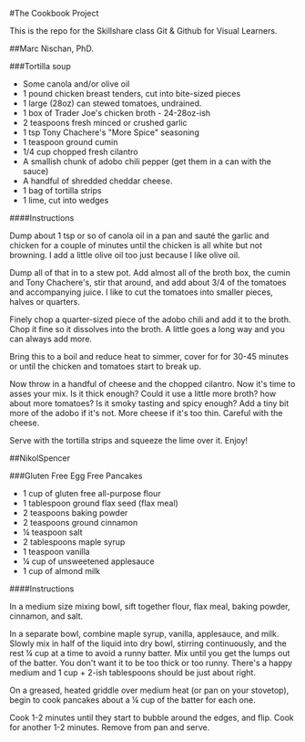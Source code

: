 #The Cookbook Project

This is the repo for the Skillshare class Git &amp; Github for Visual Learners.

##Marc Nischan, PhD.

###Tortilla soup

- Some canola and/or olive oil
- 1 pound chicken breast tenders, cut into bite-sized pieces
- 1 large (28oz) can stewed tomatoes, undrained. 
- 1 box of Trader Joe's chicken broth - 24-28oz-ish
- 2 teaspoons fresh minced or crushed garlic
- 1 tsp Tony Chachere's "More Spice" seasoning 
- 1 teaspoon ground cumin
- 1/4 cup chopped fresh cilantro
- A smallish chunk of adobo chili pepper (get them in a can with the sauce)
- A handful of shredded cheddar cheese.
- 1 bag of tortilla strips
- 1 lime, cut into wedges

####Instructions

Dump about 1 tsp or so of canola oil in a pan and sauté the garlic and chicken for a couple of minutes until the chicken is all white but not browning. I add a little olive oil too just because I like olive oil. 

Dump all of that in to a stew pot. Add almost all of the broth box, the cumin and Tony Chachere's, stir that around, and add about 3/4 of the tomatoes and accompanying juice. I like to cut the tomatoes into smaller pieces, halves or quarters.

Finely chop a quarter-sized piece of the adobo chili and add it to the broth. Chop it fine so it dissolves into the broth. A little goes a long way and you can always add more.

Bring this to a boil and reduce heat to simmer, cover for for 30-45 minutes or until the chicken and tomatoes start to break up. 

Now throw in a handful of cheese and the chopped cilantro. Now it's time to asses your mix. Is it thick enough? Could it use a little more broth? how about more tomatoes? Is it smoky tasting and spicy enough? Add a tiny bit more of the adobo if it's not. More cheese if it's too thin. Careful with the cheese.

Serve with the tortilla strips and squeeze the lime over it. Enjoy!

##NikolSpencer

###Gluten Free Egg Free Pancakes

- 1 cup of gluten free all-purpose flour
- 1 tablespoon ground flax seed (flax meal)
- 2 teaspoons baking powder
- 2 teaspoons ground cinnamon
- ¼ teaspoon salt
- 2 tablespoons maple syrup
- 1 teaspoon vanilla
- ¼ cup of unsweetened applesauce
- 1 cup of almond milk

####Instructions

In a medium size mixing bowl, sift together flour, flax meal, baking powder, cinnamon, and salt.

In a separate bowl, combine maple syrup, vanilla, applesauce, and milk. Slowly mix in half of the liquid into dry bowl, stirring continuously, and the rest ¼ cup at a time to avoid a runny batter. Mix until you get the lumps out of the batter. You don't want it to be too thick or too runny. There's a happy medium and 1 cup + 2-ish tablespoons should be just about right.

On a greased, heated griddle over medium heat (or pan on your stovetop), begin to cook pancakes about a ¼ cup of the batter for each one.

Cook 1-2 minutes until they start to bubble around the edges, and flip. Cook for another 1-2 minutes. Remove from pan and serve.

